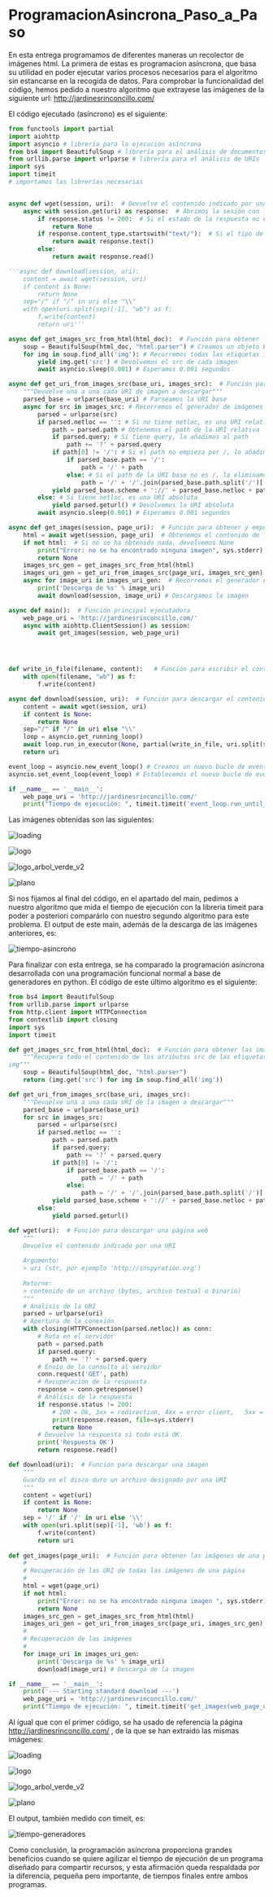 # ProgramacionAsincrona_Paso_a_Paso

En esta entrega programamos de diferentes maneras un recolector de imágenes html. La primera de estas es programacion asíncrona, que basa su utilidad en poder ejecutar varios procesos necesarios para el algoritmo sin estancarse en la recogida de datos. Para comprobar la funcionalidad del código, hemos pedido a nuestro algoritmo que extrayese las imágenes de la siguiente url: http://jardinesrinconcillo.com/

El código ejecutado (asíncrono) es el siguiente:

```python
from functools import partial
import aiohttp
import asyncio # librería para la ejecución asíncrona
from bs4 import BeautifulSoup # librería para el análisis de documentos HTML
from urllib.parse import urlparse # librería para el análisis de URIs
import sys
import timeit
# importamos las librerías necesarias


async def wget(session, uri):  # Devuelve el contenido indicado por una URI (asincrona)
    async with session.get(uri) as response:  # Abrimos la sesión con la URI y la guardamos en response
        if response.status != 200:  # Si el estado de la respuesta no es 200 (OK) devolvemos None
            return None  
        if response.content_type.startswith("text/"):  # Si el tipo de contenido es texto lo devolvemos como texto
            return await response.text()
        else:
            return await response.read()

'''async def download(session, uri):  
    content = await wget(session, uri)  
    if content is None:  
        return None
    sep="/" if "/" in uri else "\\"
    with open(uri.split(sep)[-1], "wb") as f:
        f.write(content)  
        return uri'''

async def get_images_src_from_html(html_doc):  # Función para obtener las imágenes (html) de una página web
    soup = BeautifulSoup(html_doc, "html.parser") # Creamos un objeto BeautifulSoup a partir del documento HTML
    for img in soup.find_all('img'): # Recorremos todas las etiquetas img del documento HTML
        yield img.get('src') # Devolvemos el src de cada imagen
        await asyncio.sleep(0.001) # Esperamos 0.001 segundos

async def get_uri_from_images_src(base_uri, images_src):  # Función para obtener las uris de las imagenes dado el src
    """Devuelve una a una cada URI de imagen a descargar"""
    parsed_base = urlparse(base_uri) # Parseamos la URI base
    async for src in images_src: # Recorremos el generador de imágenes (asincrono)
        parsed = urlparse(src)
        if parsed.netloc == '': # Si no tiene netloc, es una URI relativa
            path = parsed.path # Obtenemos el path de la URI relativa
            if parsed.query: # Si tiene query, la añadimos al path
                path += '?' + parsed.query
            if path[0] != '/': # Si el path no empieza por /, lo añadimos
                if parsed_base.path == '/':
                    path = '/' + path
                else: # Si el path de la URI base no es /, lo eliminamos
                    path = '/' + '/'.join(parsed_base.path.split('/')[:-1]) + '/' + path
            yield parsed_base.scheme + '://' + parsed_base.netloc + path # Devolvemos la URI absoluta
        else: # Si tiene netloc, es una URI absoluta
            yield parsed.geturl() # Devolvemos la URI absoluta
        await asyncio.sleep(0.001) # Esperamos 0.001 segundos

async def get_images(session, page_uri):  # Función para obtener y empezar a descargar las imágenes de una página web
    html = await wget(session, page_uri)  # Obtenemos el contenido de la página web
    if not html:  # Si no se ha obtenido nada, devolvemos None
        print("Error: no se ha encontrado ninguna imagen", sys.stderr)  
        return None  
    images_src_gen = get_images_src_from_html(html)  
    images_uri_gen = get_uri_from_images_src(page_uri, images_src_gen)  
    async for image_uri in images_uri_gen:  # Recorremos el generador de imágenes (asincrono)
        print('Descarga de %s' % image_uri)  
        await download(session, image_uri) # Descargamos la imagen

async def main():  # Función principal ejecutadora
    web_page_uri = 'http://jardinesrinconcillo.com/'
    async with aiohttp.ClientSession() as session:
        await get_images(session, web_page_uri)




def write_in_file(filename, content):   # Función para escribir el contenido de una URI en un fichero
    with open(filename, "wb") as f:   
        f.write(content)

async def download(session, uri):  # Función para descargar el contenido de una URI
    content = await wget(session, uri)
    if content is None:  
        return None 
    sep="/" if "/" in uri else "\\"
    loop = asyncio.get_running_loop()
    await loop.run_in_executor(None, partial(write_in_file, uri.split(sep)[-1], content))
    return uri

event_loop = asyncio.new_event_loop() # Creamos un nuevo bucle de eventos
asyncio.set_event_loop(event_loop) # Establecemos el nuevo bucle de eventos como el bucle de eventos por defecto

if __name__ == '__main__':
    web_page_uri = 'http://jardinesrinconcillo.com/'
    print("Tiempo de ejecución: ", timeit.timeit('event_loop.run_until_complete(main())', number=1, setup="from __main__ import event_loop, main"))     
```

Las imágenes obtenidas son las siguientes:

![loading](https://user-images.githubusercontent.com/91721699/222955998-5054c54f-c056-4de9-92ab-02d57eef17d4.gif)

![logo](https://user-images.githubusercontent.com/91721699/222956015-e87cb1b7-3915-460e-80ee-e0f1fcaa7b90.png)

![logo_arbol_verde_v2](https://user-images.githubusercontent.com/91721699/222956024-632b5f28-4321-45e8-8163-c62065757ae3.png)

![plano](https://user-images.githubusercontent.com/91721699/222956031-9c32f44b-1ad6-48bc-a3e8-36312d1a22e5.png)


Si nos fijamos al final del código, en el apartado del main, pedimos a nuestro algoritmo que mida el tiempo de ejecución con la libreria timeit para poder a posteriori comparárlo con nuestro segundo algoritmo para este problema. El output de este main, además de la descarga de las imágenes anteriores, es:

![tiempo-asincrono](https://user-images.githubusercontent.com/91721699/222956081-0653764f-8401-4024-a134-4ca177c600e5.png)

Para finalizar con esta entrega, se ha comparado la programación asíncrona desarrollada con una programación funcional normal a base de generadores en python. El código de este último algoritmo es el siguiente:

```python
from bs4 import BeautifulSoup
from urllib.parse import urlparse
from http.client import HTTPConnection
from contextlib import closing
import sys
import timeit

def get_images_src_from_html(html_doc):  # Función para obtener las imágenes (html) de una página web
    """Recupera todo el contenido de los atributos src de las etiquetas 
img"""   
    soup = BeautifulSoup(html_doc, "html.parser")    
    return (img.get('src') for img in soup.find_all('img'))

def get_uri_from_images_src(base_uri, images_src):   
    """Devuelve una a una cada URI de la imagen a descargar"""
    parsed_base = urlparse(base_uri)
    for src in images_src:    
        parsed = urlparse(src)
        if parsed.netloc == '':    
            path = parsed.path    
            if parsed.query:    
                path += '?' + parsed.query    
            if path[0] != '/':    
                if parsed_base.path == '/':    
                    path = '/' + path    
                else:    
                    path = '/' + '/'.join(parsed_base.path.split('/')[:-1]) + '/' + path 
            yield parsed_base.scheme + '://' + parsed_base.netloc + path  
        else:    
            yield parsed.geturl()

def wget(uri):  # Función para descargar una página web
    """    
    Devuelve el contenido indicado por una URI    
   
    Argumento:    
    > uri (str, por ejemplo 'http://inspyration.org')    
   
    Retorno:    
    > contenido de un archivo (bytes, archivo textual o binario)    
    """    
    # Análisis de la URI    
    parsed = urlparse(uri)    
    # Apertura de la conexión    
    with closing(HTTPConnection(parsed.netloc)) as conn:   
        # Ruta en el servidor    
        path = parsed.path    
        if parsed.query:    
            path += '?' + parsed.query    
        # Envío de la consulta al servidor    
        conn.request('GET', path)    
        # Recuperación de la respuesta    
        response = conn.getresponse()    
        # Análisis de la respuesta    
        if response.status != 200:    
            # 200 = Ok, 3xx = redirection, 4xx = error client,   5xx = error servidor    
            print(response.reason, file=sys.stderr)
            return None
        # Devuelve la respuesta si todo está OK.    
        print('Respuesta OK')
        return response.read()

def download(uri):  # Función para descargar una imagen
    """    
    Guarda en el disco duro un archivo designado por una URI   
    """    
    content = wget(uri)    
    if content is None:    
        return None
    sep = '/' if '/' in uri else '\\'
    with open(uri.split(sep)[-1], 'wb') as f:    
        f.write(content)    
        return uri 
    
def get_images(page_uri):  # Función para obtener las imágenes de una página web
    #    
    # Recuperación de las URI de todas las imágenes de una página    
    #    
    html = wget(page_uri)    
    if not html:    
        print("Error: no se ha encontrado ninguna imagen ", sys.stderr) 
        return None    
    images_src_gen = get_images_src_from_html(html)    
    images_uri_gen = get_uri_from_images_src(page_uri, images_src_gen)   
    #    
    # Recuperación de las imágenes    
    #    
    for image_uri in images_uri_gen:    
        print('Descarga de %s' % image_uri)    
        download(image_uri) # Descarga de la imagen

if __name__ == '__main__':    
    print('--- Starting standard download ---')    
    web_page_uri = 'http://jardinesrinconcillo.com/'    
    print("Tiempo de ejecución: ", timeit.timeit('get_images(web_page_uri)', number=1, setup="from __main__ import get_images, web_page_uri"))
```

Al igual que con el primer código, se ha usado de referencia la página http://jardinesrinconcillo.com/ , de la que se han extraido las mismas imágenes:

![loading](https://user-images.githubusercontent.com/91721699/222955998-5054c54f-c056-4de9-92ab-02d57eef17d4.gif)

![logo](https://user-images.githubusercontent.com/91721699/222956015-e87cb1b7-3915-460e-80ee-e0f1fcaa7b90.png)

![logo_arbol_verde_v2](https://user-images.githubusercontent.com/91721699/222956024-632b5f28-4321-45e8-8163-c62065757ae3.png)

![plano](https://user-images.githubusercontent.com/91721699/222956031-9c32f44b-1ad6-48bc-a3e8-36312d1a22e5.png)

El output, también medido con timeit, es:

![tiempo-generadores](https://user-images.githubusercontent.com/91721699/222956096-280d14b8-9c85-47d2-ba0d-7a8ddc77655a.png)

Como conclusión, la programación asíncrona proporciona grandes beneficios cuando se quiere agilizar el tiempo de ejecución de un programa diseñado para compartir recursos, y esta afirmación queda respaldada por la diferencia, pequeña pero importante, de tiempos finales entre ambos programas.
